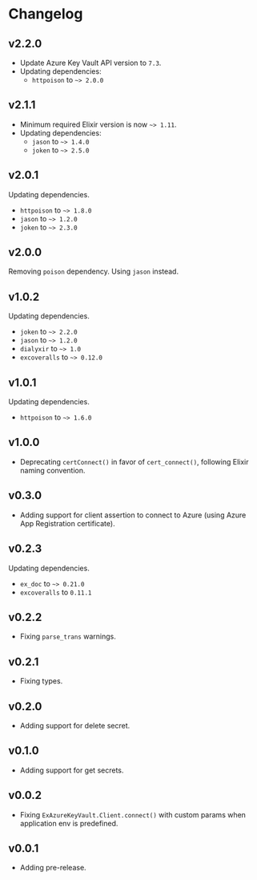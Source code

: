 # Changelog

## v2.2.0

- Update Azure Key Vault API version to `7.3`.
- Updating dependencies:
  * `httpoison` to `~> 2.0.0`


## v2.1.1

- Minimum required Elixir version is now `~> 1.11`.
- Updating dependencies:
  * `jason` to `~> 1.4.0`
  * `joken` to `~> 2.5.0`


## v2.0.1

Updating dependencies.

* `httpoison` to `~> 1.8.0`
* `jason` to `~> 1.2.0`
* `joken` to `~> 2.3.0`

## v2.0.0

Removing `poison` dependency. Using `jason` instead.

## v1.0.2

Updating dependencies.

* `joken` to `~> 2.2.0`
* `jason` to `~> 1.2.0`
* `dialyxir` to `~> 1.0`
* `excoveralls` to `~> 0.12.0`

## v1.0.1

Updating dependencies.

* `httpoison` to `~> 1.6.0`

## v1.0.0

* Deprecating `certConnect()` in favor of `cert_connect()`, following Elixir naming convention.

## v0.3.0

* Adding support for client assertion to connect to Azure (using Azure App Registration certificate).

## v0.2.3

Updating dependencies.

* `ex_doc` to `~> 0.21.0`
* `excoveralls` to `0.11.1`

## v0.2.2

* Fixing `parse_trans` warnings.

## v0.2.1

* Fixing types.

## v0.2.0

* Adding support for delete secret.

## v0.1.0

* Adding support for get secrets.

## v0.0.2

* Fixing `ExAzureKeyVault.Client.connect()` with custom params when application env is predefined.

## v0.0.1

* Adding pre-release.